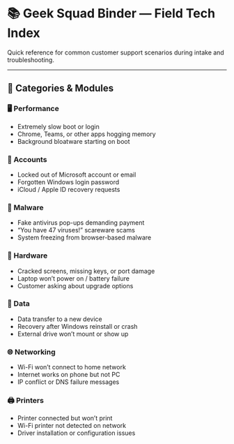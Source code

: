 # 📚 Geek Squad Binder — Field Tech Index
Quick reference for common customer support scenarios during intake and troubleshooting.

---

## 📂 Categories & Modules

### 🖥️ Performance
- Extremely slow boot or login  
- Chrome, Teams, or other apps hogging memory  
- Background bloatware starting on boot  

### 🔐 Accounts
- Locked out of Microsoft account or email  
- Forgotten Windows login password  
- iCloud / Apple ID recovery requests  

### 🦠 Malware
- Fake antivirus pop-ups demanding payment  
- “You have 47 viruses!” scareware scams  
- System freezing from browser-based malware  

### 🧱 Hardware
- Cracked screens, missing keys, or port damage  
- Laptop won’t power on / battery failure  
- Customer asking about upgrade options  

### 💾 Data
- Data transfer to a new device  
- Recovery after Windows reinstall or crash  
- External drive won’t mount or show up  

### 🌐 Networking
- Wi-Fi won’t connect to home network  
- Internet works on phone but not PC  
- IP conflict or DNS failure messages  

### 🖨️ Printers
- Printer connected but won’t print  
- Wi-Fi printer not detected on network  
- Driver installation or configuration issues  
